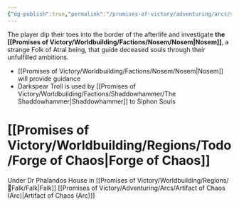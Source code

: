 ```yaml
---
{"dg-publish":true,"permalink":"/promises-of-victory/adventuring/arcs/souls-of-the-dead/","title":"Souls of the Dead","noteIcon":"Arc","created":"2023-01-25T02:26:52.985+01:00","updated":"2023-04-09T00:26:35.235+02:00"}
---
```



The player dip their toes into the border of the afterlife and investigate **the [[Promises of Victory/Worldbuilding/Factions/Nosem/Nosem\|Nosem]]**, a strange Folk of Atral being, that guide deceased souls through their unfulfilled ambitions.

- [[Promises of Victory/Worldbuilding/Factions/Nosem/Nosem\|Nosem]] will provide guidance
- Darkspear Troll is used by [[Promises of Victory/Worldbuilding/Factions/Shaddowhammer/The Shaddowhammer\|Shaddowhammer]] to Siphon Souls


# [[Promises of Victory/Worldbuilding/Regions/Todo/Forge of Chaos\|Forge of Chaos]]
Under Dr Phalandos House in [[Promises of Victory/Worldbuilding/Regions/🏰Falk/Falk\|Falk]]
[[Promises of Victory/Adventuring/Arcs/Artifact of Chaos (Arc)\|Artifact of Chaos (Arc)]]
